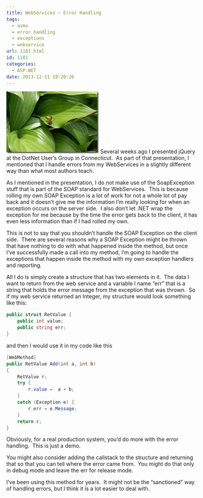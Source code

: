 ```yaml
---
title: WebServices – Error Handling
tags:
  - asmx
  - error handling
  - exceptions
  - webservice
url: 1181.html
id: 1181
categories:
  - ASP.NET
date: 2013-12-11 19:20:26
---
```


![tp_vol2_004](/uploads/2009/06/tp-vol2-004.jpg "tp_vol2_004") Several weeks ago I presented jQuery at the DotNet User’s Group in Connecticut.  As part of that presentation, I mentioned that I handle errors from my WebServices in a slightly different way than what most authors teach.

<!-- more -->

As I mentioned in the presentation, I do not make use of the SoapException stuff that is part of the SOAP standard for WebServices.  This is because rolling my own SOAP Exception is a lot of work for not a whole lot of pay back and it doesn’t give me the information I’m really looking for when an exception occurs on the server side.  I also don’t let .NET wrap the exception for me because by the time the error gets back to the client, it has even less information than if I had rolled my own.

This is not to say that you shouldn’t handle the SOAP Exception on the client side.  There are several reasons why a SOAP Exception might be thrown that have nothing to do with what happened inside the method, but once I’ve successfully made a call into my method, I’m going to handle the exceptions that happen inside the method with my own exception handlers and reporting.

All I do is simply create a structure that has two elements in it.  The data I want to return from the web service and a variable I name “err” that is a string that holds the error message from the exception that was thrown.  So if my web service returned an Integer, my structure would look something like this:

``` csharp
public struct RetValue {
    public int value;
    public string err;
}
```

and then I would use it in my code like this

``` csharp
[WebMethod]
public RetValue Add(int a, int b)
{
    RetValue r;
    try {
        r.value =  a + b;
    }
    catch (Exception e) {
        r.err = e.Message;
    }
    return r;
}
```

Obviously, for a real production system, you’d do more with the error handling.  This is just a demo.

You might also consider adding the callstack to the structure and returning that so that you can tell where the error came from.  You might do that only in debug mode and leave the err for release mode.

I’ve been using this method for years.  It might not be the “sanctioned” way of handling errors, but I think it is a lot easier to deal with.
